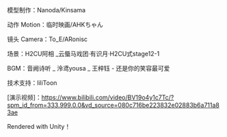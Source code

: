 模型制作：Nanoda/Kinsama

动作 Motion：临时映画/AHKちゃん

镜头 Camera：To_E/ARonisc

场景：H2CU阿相 _云蜃马戏团·有识月·H2CU式stage12-1

BGM：音阙诗听 _ 泠鸢yousa _ 王梓钰 - 还是你的笑容最可爱

技术支持：liliToon

[演示视频]：https://www.bilibili.com/video/BV19o4y1c7Tc/?spm_id_from=333.999.0.0&vd_source=080c716be223832e02883b6a711a83ae


Rendered with Unity！
